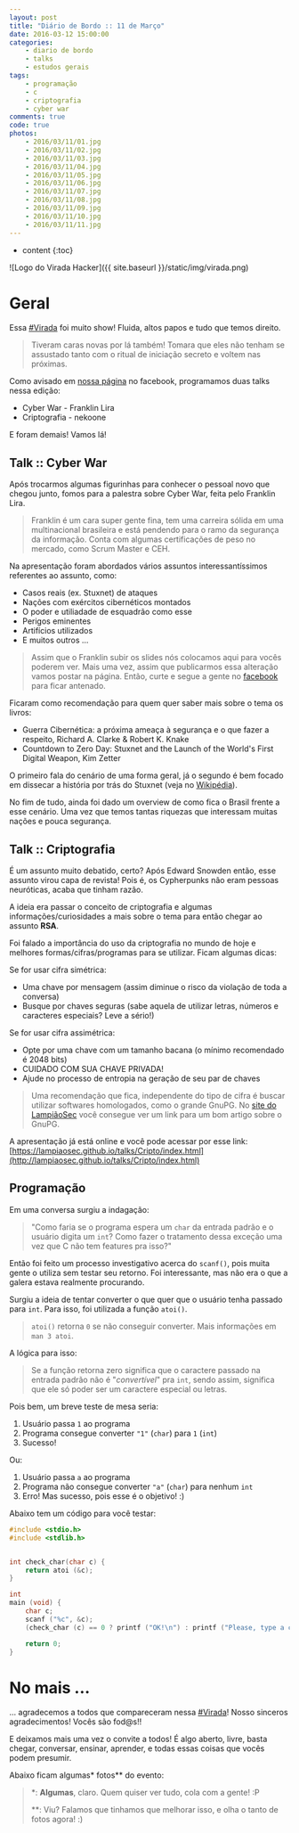 ```yaml
---
layout: post
title: "Diário de Bordo :: 11 de Março"
date: 2016-03-12 15:00:00
categories: 
    - diario de bordo
    - talks
    - estudos gerais
tags:
    - programação
    - c
    - criptografia
    - cyber war
comments: true
code: true
photos:
    - 2016/03/11/01.jpg
    - 2016/03/11/02.jpg
    - 2016/03/11/03.jpg
    - 2016/03/11/04.jpg
    - 2016/03/11/05.jpg
    - 2016/03/11/06.jpg
    - 2016/03/11/07.jpg
    - 2016/03/11/08.jpg
    - 2016/03/11/09.jpg
    - 2016/03/11/10.jpg
    - 2016/03/11/11.jpg
---
```


* content
{:toc}

![Logo do Virada Hacker]({{ site.baseurl }}/static/img/virada.png)

# Geral

Essa [#Virada] foi muito show! Fluida, altos papos e tudo que temos direito. 

> Tiveram caras novas por lá também! Tomara que eles não tenham se assustado tanto com o ritual de iniciação secreto e voltem nas próximas.

Como avisado em [nossa página][lampiaofacebook] no facebook, programamos duas talks nessa edição:

* Cyber War - Franklin Lira
* Criptografia - nekoone

E foram demais! Vamos lá!

## Talk :: Cyber War

Após trocarmos algumas figurinhas para conhecer o pessoal novo que chegou junto, fomos para a palestra sobre Cyber War, feita pelo Franklin Lira.

> Franklin é um cara super gente fina, tem uma carreira sólida em uma multinacional brasileira e está pendendo para o ramo da segurança da informação. Conta com algumas certificações de peso no mercado, como Scrum Master e CEH.

Na apresentação foram abordados vários assuntos interessantíssimos referentes ao assunto, como:

* Casos reais (ex. Stuxnet) de ataques
* Nações com exércitos cibernéticos montados
* O poder e utiliadade de esquadrão como esse
* Perigos eminentes
* Artifícios utilizados
* E muitos outros ...

> Assim que o Franklin subir os slides nós colocamos aqui para vocês poderem ver. Mais uma vez, assim que publicarmos essa alteração vamos postar na página. Então, curte e segue a gente no [facebook][lampiaofacebook] para ficar antenado.

Ficaram como recomendação para quem quer saber mais sobre o tema os livros:

* Guerra Cibernética: a próxima ameaça à segurança e o que fazer a respeito, Richard A. Clarke & Robert K. Knake
* Countdown to Zero Day: Stuxnet and the Launch of the World's First Digital Weapon, Kim Zetter

O primeiro fala do cenário de uma forma geral, já o segundo é bem focado em dissecar a história por trás do Stuxnet (veja no [Wikipédia][stuxnet]). 

No fim de tudo, ainda foi dado um overview de como fica o Brasil frente a esse cenário. Uma vez que temos tantas riquezas que interessam muitas nações e pouca segurança.

## Talk :: Criptografia

É um assunto muito debatido, certo? Após Edward Snowden então, esse assunto virou capa de revista! Pois é, os Cypherpunks não eram pessoas neuróticas, acaba que tinham razão.

A ideia era passar o conceito de criptografia e algumas informações/curiosidades a mais sobre o tema para então chegar ao assunto **RSA**.

Foi falado a importância do uso da criptografia no mundo de hoje e melhores formas/cifras/programas para se utilizar. Ficam algumas dicas:

Se for usar cifra simétrica:

* Uma chave por mensagem (assim diminue o risco da violação de toda a conversa)
* Busque por chaves seguras (sabe aquela de utilizar letras, números e caracteres especiais? Leve a sério!)

Se for usar cifra assimétrica:

* Opte por uma chave com um tamanho bacana (o mínimo recomendado é 2048 bits)
* CUIDADO COM SUA CHAVE PRIVADA!
* Ajude no processo de entropia na geração de seu par de chaves

> Uma recomendação que fica, independente do tipo de cifra é buscar utilizar softwares homologados, como o grande GnuPG. No [site do LampiãoSec][site] você consegue ver um link para um bom artigo sobre o GnuPG.

A apresentação já está online e você pode acessar por esse link: [https://lampiaosec.github.io/talks/Cripto/index.html](http://lampiaosec.github.io/talks/Cripto/index.html)

## Programação

Em uma conversa surgiu a indagação:

> "Como faria se o programa espera um `char` da entrada padrão e o usuário digita um `int`? Como fazer o tratamento dessa exceção uma vez que C não tem features pra isso?"

Então foi feito um processo investigativo acerca do `scanf()`, pois muita gente o utiliza sem testar seu retorno. Foi interessante, mas não era o que a galera estava realmente procurando.

Surgiu a ideia de tentar converter o que quer que o usuário tenha passado para `int`. Para isso, foi utilizada a função `atoi()`.

> `atoi()` retorna `0` se não conseguir converter. Mais informações em `man 3 atoi`.

A lógica para isso:

> Se a função retorna zero significa que o caractere passado na entrada padrão não é "*convertível*" pra `int`, sendo assim, significa que ele só poder ser um caractere especial ou letras.

Pois bem, um breve teste de mesa seria:

1. Usuário passa `1` ao programa
2. Programa consegue converter `"1"` (`char`) para `1` (`int`)
3. Sucesso!

Ou:

1. Usuário passa `a` ao programa
2. Programa não consegue converter `"a"` (`char`) para nenhum `int`
3. Erro! Mas sucesso, pois esse é o objetivo! :)

Abaixo tem um código para você testar:

~~~ C
#include <stdio.h>
#include <stdlib.h>


int check_char(char c) {
	return atoi (&c);
}

int 
main (void) {
	char c;
	scanf ("%c", &c);
	(check_char (c) == 0 ? printf ("OK!\n") : printf ("Please, type a char\n"));

	return 0;
}
~~~

# No mais ...

... agradecemos a todos que compareceram nessa [#Virada]! Nosso sinceros agradecimentos! Vocês são fod@s!!

E deixamos mais uma vez o convite a todos! É algo aberto, livre, basta chegar, conversar, ensinar, aprender, e todas essas coisas que vocês podem presumir.

Abaixo ficam algumas* fotos** do evento:

> *: **Algumas**, claro. Quem quiser ver tudo, cola com a gente! :P
>
> **: Viu? Falamos que tinhamos que melhorar isso, e olha o tanto de fotos agora! :)

[#virada]: https://lampiaosec.github.io/virada-hacker/
[lampiaofacebook]: https://facebook.com/lampiaosec
[stuxnet]: https://pt.wikipedia.org/wiki/Stuxnet
[site]: https://lampiaosec.github.io
